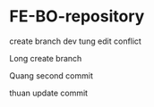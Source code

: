 # FE-BO-repository
create branch dev
tung edit conflict

Long create branch

Quang second commit

thuan update commit
